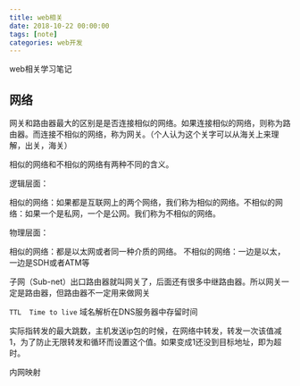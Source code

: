 ```yaml
---
title: web相关
date: 2018-10-22 00:00:00
tags: [note]
categories: web开发
---
```


web相关学习笔记

<!-- more -->

## 网络

网关和路由器最大的区别是是否连接相似的网络。如果连接相似的网络，则称为路由器。而连接不相似的网络，称为网关。（个人认为这个关字可以从海关上来理解，出关，海关）

相似的网络和不相似的网络有两种不同的含义。

逻辑层面：

相似的网络：如果都是互联网上的两个网络，我们称为相似的网络。不相似的网络：如果一个是私网，一个是公网。我们称为不相似的网络。

物理层面：

相似的网络：都是以太网或者同一种介质的网络。
不相似的网络：一边是以太，一边是SDH或者ATM等

子网（Sub-net）出口路由器就叫网关了，后面还有很多中继路由器。所以网关一定是路由器，但路由器不一定用来做网关

`TTL  Time to live` 域名解析在DNS服务器中存留时间        

实际指转发的最大跳数，主机发送ip包的时候，在网络中转发，转发一次该值减1，为了防止无限转发和循环而设置这个值。如果变成1还没到目标地址，即为超时。

内网映射
